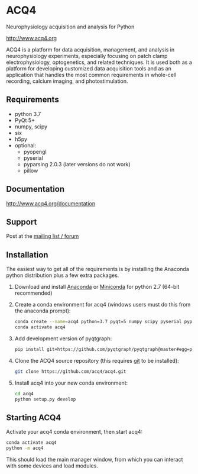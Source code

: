 ACQ4
====

Neurophysiology acquisition and analysis for Python

<http://www.acq4.org>

ACQ4 is a platform for data acquisition, management, and analysis in neurophysiology
experiments, especially focusing on patch clamp electrophysiology, optogenetics, 
and related techniques. It is used both as a platform for developing customized
data acquisition tools and as an application that handles the most common
requirements in whole-cell recording, calcium imaging, and photostimulation.


Requirements
------------

  * python 3.7
  * PyQt 5+
  * numpy, scipy
  * six
  * h5py
  * optional:
      * pyopengl
      * pyserial
      * pyparsing 2.0.3  (later versions do not work)
      * pillow


Documentation
-------------

http://www.acq4.org/documentation


Support
-------

Post at the [mailing list / forum](https://groups.google.com/forum/?fromgroups#!forum/acq4)


Installation
------------

The easiest way to get all of the requirements is by installing the Anaconda
python distribution plus a few extra packages. 

1. Download and install [Anaconda](https://www.anaconda.com/download/) or [Miniconda](https://docs.conda.io/en/latest/miniconda.html) for python 2.7 (64-bit recommended)

2. Create a conda environment for acq4 (windows users must do this from the anaconda prompt):

    ```bash
    conda create --name=acq4 python=3.7 pyqt=5 numpy scipy pyserial pyparsing pillow h5py
    conda activate acq4
    ```

3. Add development version of pyqtgraph:

    ```bash
    pip install git+https://github.com/pyqtgraph/pyqtgraph@master#egg=pyqtgraph
    ```

4. Clone the ACQ4 source repository (this requires [git](https://git-scm.com/downloads) to be installed):

    ```bash
    git clone https://github.com/acq4/acq4.git
    ```

5. Install acq4 into your new conda environment:

    ```bash
    cd acq4
    python setup.py develop
    ```

Starting ACQ4
-------------

Activate your acq4 conda environment, then start acq4:

```bash
conda activate acq4
python -m acq4
```

This should load the main manager window, from which you can interact with some devices and load modules. 

